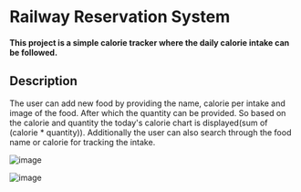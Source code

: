 # Railway Reservation System



#### This project is a simple calorie tracker where the daily calorie intake can be followed.



## Description
The user can add new food by providing the name, calorie per intake and image of the food. After which the quantity can be provided. So based on the calorie and quantity the today's calorie chart is displayed(sum of (calorie * quantity)). Additionally the user can also search through the food name or calorie for tracking the intake.


![image](https://github.com/HaripriyaShankar/CALORIE_TRACKER/assets/113589580/7b159a9b-ba44-4254-a30b-512ad6c7aefa)

![image](https://github.com/HaripriyaShankar/CALORIE_TRACKER/assets/113589580/853bae34-d43a-4650-9d9e-f4de1b60257c)

